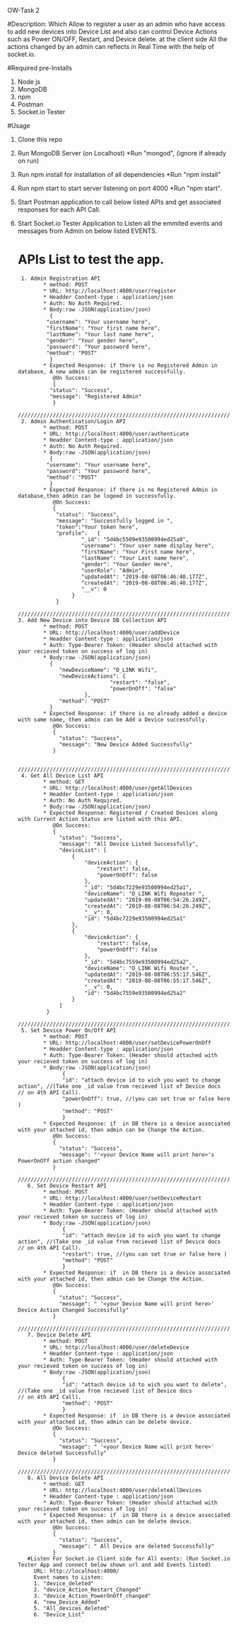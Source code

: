 OW-Task 2

#Description:
Which Allow to register a user as an admin who have access to add new devices into Device List and also can control Device Actions such as Power ON/OFF, Restart, and Device delete. at the client side All the actions changed by an admin can reflects in Real Time with the help of socket.io.

#Required pre-Installs 
1. Node js
2. MongoDB
3. npm
4. Postman
5. Socket.io Tester

#Usage
1. Clone this repo 
2. Run MongoDB Server (on Localhost)  *Run "mongod", (ignore if already on run)
3. Run npm install for installation of all dependencies *Run "npm install" 
4. Run npm start to start server listening on port 4000 *Run "npm start".
5. Start Postman application to call below listed APIs and get associated responses for each API Call.
6. Start Socket.io Tester Application to Listen all the emmited events and messages from Admin on below listed EVENTS. 

    # APIs List to test the app.
        1. Admin Registration API
               * method: POST
               * URL: http://localhost:4000/user/register
               * Headder Content-type : application/json
               * Auth: No Auth Required.
               * Body:raw -JSON(application/json)
                 {
                "username": "Your username here",
                "firstName": "Your first name here",
                "lastName": "Your last name here",
                "gender": "Your gender here",
                "password": "Your password here",
                "method": "POST"
                 } 
               * Expected Response: if there is no Registered Admin in database, A new admin can be registered successfully.  
                  @On Success:
                  {
                 "status": "Success",
                 "message": "Registered Admin"
                  }
        //////////////////////////////////////////////////////////////////////////////////////////////////////////////////////         
        2. Admin Authentication/Login API
               * method: POST
               * URL: http://localhost:4000/user/authenticate
               * Headder Content-type : application/json
               * Auth: No Auth Required.
               * Body:raw -JSON(application/json)
                 {
                "username": "Your username here",
                "password": "Your password here",
                "method": "POST"
                 } 
               * Expected Response: if there is no Registered Admin in database,then admin can be logeed in successfully.  
                  @On Success:
                  {
                   "status": "Success",
                   "message": "Successfully logged in ",
                   "token":"Your token here",
                   "profile":   {
                           "_id": "5d4bc5509e93500994ed25a0",
                           "username": "Your user name display here",
                           "firstName": "Your First name here",
                           "lastName": "Your Last name here",
                           "gender": "Your Gender Here",
                           "userRole": "Admin",
                           "updatedAt": "2019-08-08T06:46:40.177Z",
                           "createdAt": "2019-08-08T06:46:40.177Z",
                           "__v": 0
                        }
                   }
        //////////////////////////////////////////////////////////////////////////////////////////////////////////////////////                   3. Add New Device into Device DB Collection API
               * method: POST
               * URL: http://localhost:4000/user/addDevice
               * Headder Content-type : application/json
               * Auth: Type-Bearer Token: (Header should attached with your recieved token on success of log in)
               * Body:raw -JSON(application/json)
                 {
                    "newDeviceName": "D_LINK Wifi",
                    "newDeviceActions": {
                                    "restart": "false",
                                    "powerOnOff": "false"
                            },
                    "method": "POST"
                 }
               * Expected Response: if there is no already added a device with same name, then admin can be Add a Device successfully.  
                  @On Success:
                  {
                    "status": "Success",
                    "message": "New Device Added Successfully"
                  }
                   
        //////////////////////////////////////////////////////////////////////////////////////////////////////////////////////
        4. Get All Device List API
               * method: GET
               * URL: http://localhost:4000/user/getAllDevices
               * Headder Content-type : application/json
               * Auth: No Auth Required.
               * Body:raw -JSON(application/json)
               * Expected Response: Registered / Created Devices along with Current Action Status are listed with this API.  
                  @On Success:      
                  {
                    "status": "Success",
                    "message": "All Device Listed Successfully",
                    "deviceList": [
                        {
                            "deviceAction": {
                                "restart": false,
                                "powerOnOff": false
                            },
                            "_id": "5d4bc7229e93500994ed25a1",
                            "deviceName": "D_LINK Wifi Repeater ",
                            "updatedAt": "2019-08-08T06:54:26.249Z",
                            "createdAt": "2019-08-08T06:54:26.249Z",
                            "__v": 0,
                            "id": "5d4bc7229e93500994ed25a1"
                        },
                        {
                            "deviceAction": {
                                "restart": false,
                                "powerOnOff": false
                            },
                            "_id": "5d4bc7559e93500994ed25a2",
                            "deviceName": "D_LINK Wifi Router ",
                            "updatedAt": "2019-08-08T06:55:17.546Z",
                            "createdAt": "2019-08-08T06:55:17.546Z",
                            "__v": 0,
                            "id": "5d4bc7559e93500994ed25a2"
                        }
                    ]
                }
        /////////////////////////////////////////////////////////////////////////////////////////////////////////////////        
        5. Set Device Power On/Off API
               * method: POST
               * URL: http://localhost:4000/user/setDevicePowerOnOff
               * Headder Content-type : application/json
               * Auth: Type-Bearer Token: (Header should attached with your recieved token on success of log in)
               * Body:raw -JSON(application/json)
                     {
                     "id": "attach device id to wich you want to change action", //(Take one _id value from recieved list of Device docs                                                                                  // on 4th API Call).   
                     "powerOnOff": true, //(you can set true or false here )
                     "method": "POST"
                     }
               * Expected Response: if  in DB there is a device associated with your attached id, then admin can be Change the Action.  
                  @On Success:
                  {
                    "status": "Success",
                    "message": "'<your Device Name will print here>'s PowerOnOff action changed"
                  }                   
          ////////////////////////////////////////////////////////////////////////////////////////////////////////////////       
          6. Set Device Restart API
               * method: POST
               * URL: http://localhost:4000/user/setDeviceRestart
               * Headder Content-type : application/json
               * Auth: Type-Bearer Token: (Header should attached with your recieved token on success of log in)
               * Body:raw -JSON(application/json)
                     {
                     "id": "attach device id to wich you want to change action", //(Take one _id value from recieved list of Device docs                                                                                  // on 4th API Call).   
                     "restart": true, //(you can set true or false here )
                     "method": "POST"
                     }
               * Expected Response: if  in DB there is a device associated with your attached id, then admin can be Change the Action.  
                  @On Success:
                  {
                    "status": "Success",
                    "message": " '<your Device Name will print here>' Device Action Changed Successfully"
                  }
          /////////////////////////////////////////////////////////////////////////////////////////////////////////////////       
          7. Device Delete API
               * method: POST
               * URL: http://localhost:4000/user/deleteDevice
               * Headder Content-type : application/json
               * Auth: Type-Bearer Token: (Header should attached with your recieved token on success of log in)
               * Body:raw -JSON(application/json)
                     {
                     "id": "attach device id to wich you want to delete", //(Take one _id value from recieved list of Device docs                                                                                  // on 4th API Call).   
                     "method": "POST"
                     }
               * Expected Response: if  in DB there is a device associated with your attached id, then admin can be delete device.  
                  @On Success:
                  {
                    "status": "Success",
                    "message": " '<your Device Name will print here>' Device deleted Successfully"
                  }   
          /////////////////////////////////////////////////////////////////////////////////////////////////////////////////       
          8. All Device Delete API
               * method: GET
               * URL: http://localhost:4000/user/deleteAllDevices
               * Headder Content-type : application/json
               * Auth: Type-Bearer Token: (Header should attached with your recieved token on success of log in)
               * Expected Response: if  in DB there is a device associated with your attached id, then admin can be delete device.  
                  @On Success:
                  {
                    "status": "Success",
                    "message": " All Device are deleted Successfully"
                  }           
          #Listen For Socket.io Client side for All events: (Run Socket.io Tester App and connect below shown url and add Events listed)
            URL: http://localhost:4000/
            Event names to Listen:
            1. "device_deleted"
            2. "device_Action_Restart_Changed"
            3. "device_Action_PowerOnOff_changed"
            4. "new_Device_Added"
            5. "All_devices_deleted"
            6. "Device_List"
